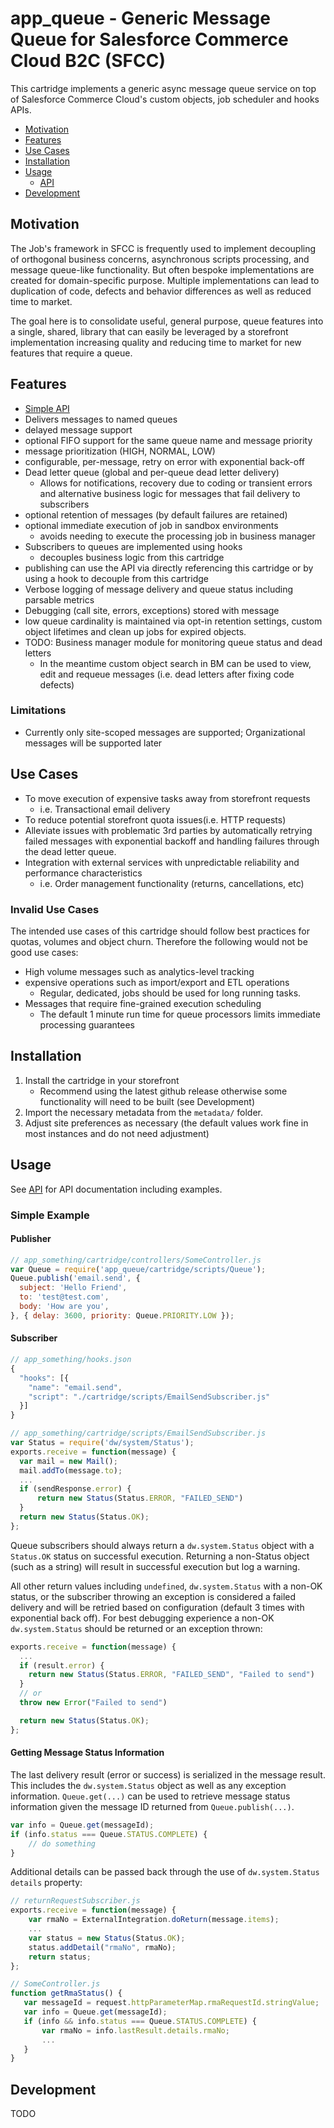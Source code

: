 # app_queue - Generic Message Queue for Salesforce Commerce Cloud B2C (SFCC)

This cartridge implements a generic async message queue service on top of
Salesforce Commerce Cloud's custom objects, job scheduler and hooks APIs.

* [Motivation](#motivation)
* [Features](#features)
* [Use Cases](#use-cases)
* [Installation](#installation)
* [Usage](#usage)
    * [API](./API.md)
* [Development](#development)

## Motivation

The Job's framework in SFCC is frequently used to implement decoupling of
orthogonal business concerns, asynchronous scripts processing, and message
queue-like functionality. But often bespoke implementations are created for
domain-specific purpose. Multiple implementations can lead to duplication of
code, defects and behavior differences as well as reduced time to market.

The goal here is to consolidate useful, general purpose, queue features into
a single, shared, library that can easily be leveraged by a storefront
implementation increasing quality and reducing time to market for new features
that require a queue.

## Features

- [Simple API](#usage)
- Delivers messages to named queues
- delayed message support
- optional FIFO support for the same queue name and message priority
- message prioritization (HIGH, NORMAL, LOW)
- configurable, per-message, retry on error with exponential back-off
- Dead letter queue (global and per-queue dead letter delivery)
    - Allows for notifications, recovery due to coding or transient errors and
      alternative business logic for messages that fail delivery to subscribers
- optional retention of messages (by default failures are retained)
- optional immediate execution of job in sandbox environments
    - avoids needing to execute the processing job in business manager
- Subscribers to queues are implemented using hooks
    - decouples business logic from this cartridge
- publishing can use the API via directly referencing this cartridge or by using
  a hook to decouple from this cartridge
- Verbose logging of message delivery and queue status including parsable metrics
- Debugging (call site, errors, exceptions) stored with message
- low queue cardinality is maintained via opt-in retention settings, custom
  object lifetimes and clean up jobs for expired objects.
- TODO: Business manager module for monitoring queue status and dead letters
    - In the meantime custom object search in BM can be used to view, edit and
      requeue messages (i.e. dead letters after fixing code defects)

### Limitations

- Currently only site-scoped messages are supported; Organizational messages
  will be supported later

## Use Cases

- To move execution of expensive tasks away from storefront requests
    - i.e. Transactional email delivery
- To reduce potential storefront quota issues(i.e. HTTP requests)
- Alleviate issues with problematic 3rd parties by automatically retrying
  failed messages with exponential backoff and handling failures through the
  dead letter queue.
- Integration with external services with unpredictable reliability and
  performance characteristics
    - i.e. Order management functionality (returns, cancellations, etc)

### Invalid Use Cases

The intended use cases of this cartridge should follow best practices for
quotas, volumes and object churn. Therefore the following would not be good use
cases:

- High volume messages such as analytics-level tracking
- expensive operations such as import/export and ETL operations
    - Regular, dedicated, jobs should be used for long running tasks.
- Messages that require fine-grained execution scheduling
    - The default 1 minute run time for queue processors limits immediate
      processing guarantees

## Installation

1. Install the cartridge in your storefront
    - Recommend using the latest github release otherwise some functionality
      will need to be built (see Development)
2. Import the necessary metadata from the `metadata/` folder.
3. Adjust site preferences as necessary (the default values work fine in most
instances and do not need adjustment)

## Usage

See [API](./API) for API documentation including examples.

### Simple Example

#### Publisher

```js
// app_something/cartridge/controllers/SomeController.js
var Queue = require('app_queue/cartridge/scripts/Queue');
Queue.publish('email.send', {
  subject: 'Hello Friend',
  to: 'test@test.com',
  body: 'How are you',
}, { delay: 3600, priority: Queue.PRIORITY.LOW });
```

#### Subscriber

```js
// app_something/hooks.json
{
  "hooks": [{
    "name": "email.send",
    "script": "./cartridge/scripts/EmailSendSubscriber.js"
  }]
}

// app_something/cartridge/scripts/EmailSendSubscriber.js
var Status = require('dw/system/Status');
exports.receive = function(message) {
  var mail = new Mail();
  mail.addTo(message.to);
  ...
  if (sendResponse.error) {
      return new Status(Status.ERROR, "FAILED_SEND")
  }
  return new Status(Status.OK);
};
```

Queue subscribers should always return a `dw.system.Status` object with a `Status.OK` status on successful execution. Returning a non-Status object (such as a string) will result in successful execution but log a warning.

All other return values including `undefined`, `dw.system.Status` with a non-OK
status, or the subscriber throwing an exception is considered a failed delivery
and will be retried based on configuration (default 3 times with exponential
back off). For best debugging experience a non-OK `dw.system.Status` should be
returned or an exception thrown:

```js
exports.receive = function(message) {
  ...
  if (result.error) {
    return new Status(Status.ERROR, "FAILED_SEND", "Failed to send")
  }
  // or
  throw new Error("Failed to send")

  return new Status(Status.OK);
};
```

#### Getting Message Status Information

The last delivery result (error or success) is serialized in the message result. This includes the `dw.system.Status`
object as well as any exception information. `Queue.get(...)` can be used to retrieve message status information given
the message ID returned from `Queue.publish(...)`.

```js
var info = Queue.get(messageId);
if (info.status === Queue.STATUS.COMPLETE) {
    // do something
}
```

Additional details can be passed back through the use of `dw.system.Status` `details` property:

```js
// returnRequestSubscriber.js
exports.receive = function(message) {
    var rmaNo = ExternalIntegration.doReturn(message.items);
    ...
    var status = new Status(Status.OK);
    status.addDetail("rmaNo", rmaNo);
    return status;
};
```

```js
// SomeController.js
function getRmaStatus() {
   var messageId = request.httpParameterMap.rmaRequestId.stringValue;
   var info = Queue.get(messageId);
   if (info && info.status === Queue.STATUS.COMPLETE) {
       var rmaNo = info.lastResult.details.rmaNo;
       ...
   }
}
```

## Development

TODO
